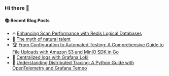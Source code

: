 ### Hi there 👋

<!--
**jorzel/jorzel** is a ✨ _special_ ✨ repository because its `README.md` (this file) appears on your GitHub profile.

Here are some ideas to get you started:

- 🔭 I’m currently working on ...
- 🌱 I’m currently learning ...
- 👯 I’m looking to collaborate on ...
- 🤔 I’m looking for help with ...
- 💬 Ask me about ...
- 📫 How to reach me: ...
- 😄 Pronouns: ...
- ⚡ Fun fact: ...
-->

#### :books: Recent Blog Posts
<!-- BLOGPOSTS:START -->
 - 🔥 [Enhancing Scan Performance with Redis Logical Databases](https://jorzel.hashnode.dev/enhancing-query-performance-with-redis-logical-databases)
 - 📰 [The myth of natural talent](https://jorzel.hashnode.dev/the-myth-of-natural-talent)
 - 🏆 [From Configuration to Automated Testing: A Comprehensive Guide to File Uploads with Amazon S3 and MinIO SDK in Go](https://jorzel.hashnode.dev/from-configuration-to-automated-testing-a-comprehensive-guide-to-file-uploads-with-amazon-s3-and-minio-sdk-in-go)
 - 🔘 [Centralized logs with Grafana Loki](https://jorzel.hashnode.dev/centralized-logs-with-grafana-loki)
 - 📰 [Understanding Distributed Tracing: A Python Guide with OpenTelemetry and Grafana Tempo](https://jorzel.hashnode.dev/understanding-distributed-tracing-a-python-guide-with-opentelemetry-and-grafana-tempo)<!-- BLOGPOSTS:END -->